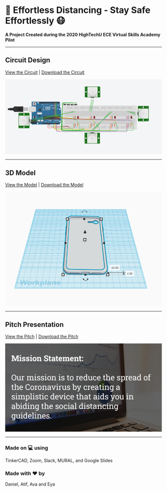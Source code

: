 # :iphone: Effortless Distancing - Stay Safe Effortlessly :mask:

**A Project Created during the 2020 HighTechU ECE Virtual Skills Academy Pilot** 

---

## **Circuit Design**
[View the Circuit]() | [Download the Circuit](/circuit)

![](/img/circuit.png)

---

## **3D Model**
[View the Model]() | [Download the Model](/model)

![](/img/model.png)

---

## **Pitch Presentation**
[View the Pitch](https://github.com/hightechu/hightechu-academy-effortlessdistancing/blob/master/pitch/effortlessdistancing-pitchdeck.pdf) | [Download the Pitch](/pitch)

![](/img/pitch.png)

---

### Made on :computer: using
TinkerCAD, Zoom, Slack, MURAL, and Google Slides

### Made with :heart: by
Daniel, Atif, Ava and Eya
